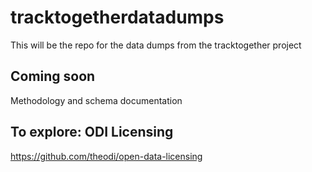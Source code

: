 # tracktogetherdatadumps

This will be the repo for the data dumps from the tracktogether project

## Coming soon

Methodology and schema documentation

## To explore: ODI Licensing

https://github.com/theodi/open-data-licensing
